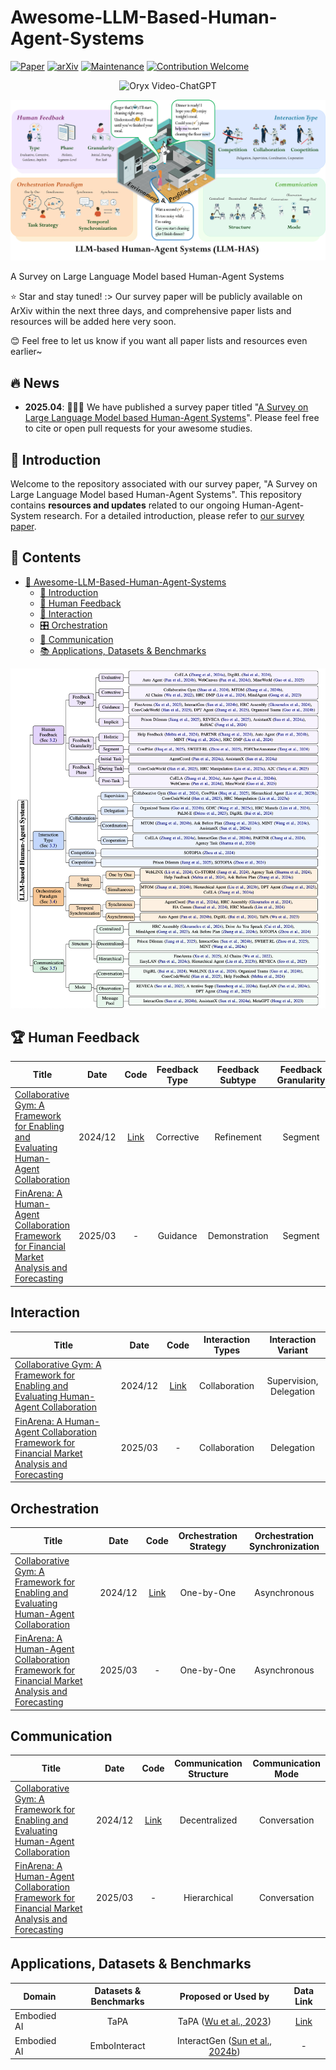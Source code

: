 # Awesome-LLM-Based-Human-Agent-Systems
[![Paper](https://img.shields.io/badge/Paper-Human_Agent_Systems-white.svg)](https://openreview.net/pdf?id=OUsZtCgYxy) 
[![arXiv](https://img.shields.io/badge/arXiv-Human_Agent_Systems-b31b1b.svg)](https://openreview.net/forum?id=OUsZtCgYxy) 
[![Maintenance](https://img.shields.io/badge/Maintained%3F-yes-green.svg)]()
[![Contribution Welcome](https://img.shields.io/badge/Contributions-welcome-blue)]()

<p align="center">
    <img src="https://i.imgur.com/waxVImv.png" alt="Oryx Video-ChatGPT">
</p>


![image](./images/overview_llm_has.jpg)


A Survey on Large Language Model based Human-Agent Systems

⭐ Star and stay tuned! :> Our survey paper will be publicly available on ArXiv within the next three days, and comprehensive paper lists and resources will be added here very soon.

😊 Feel free to let us know if you want all paper lists and resources even earlier~ 



<!-- omit in toc -->
## 🔥 News
- **2025.04**: 🎉🎉🎉 We have published a survey paper titled "[A Survey on Large Language Model based Human-Agent Systems](https://openreview.net/forum?id=OUsZtCgYxy)". Please feel free to cite or open pull requests for your awesome studies.



## 🌟 Introduction

Welcome to the repository associated with our survey paper, "A Survey on Large Language Model based Human-Agent Systems". This repository contains **resources and updates** related to our ongoing Human-Agent-System research. For a detailed introduction, please refer to [our survey paper](https://openreview.net/pdf?id=OUsZtCgYxy).


<!-- omit in toc -->
## 📄 Contents

- [🚀 Awesome-LLM-Based-Human-Agent-Systems](#-awesome-llm-based-human-agent-systems)
  - [🌟 Introduction](#-introduction)
  - [🤝 Human Feedback](#-human-feedback)
  - [🔄 Interaction](#-interaction)
  - [🎛️ Orchestration](#-orchestration)
  - [💬 Communication](#-communication)
  - [📚 Applications, Datasets & Benchmarks](#-applications-datasets--benchmarks)



![image](./images/taxonomy.png)


## 🏆 Human Feedback
| Title | Date | Code | Feedback Type | Feedback Subtype | Feedback Granularity | Feedback Phase |
| ---  | :---: | :---: | :---: | :---: | :---: | :---: |
| [Collaborative Gym: A Framework for Enabling and Evaluating Human-Agent Collaboration](https://arxiv.org/abs/2309.13007) | 2024/12 | [Link](https://github.com/SALT-NLP/collaborative-gym) | Corrective | Refinement | Segment | During Task
| [FinArena: A Human-Agent Collaboration Framework for Financial Market Analysis and Forecasting](https://arxiv.org/abs/2503.02692) | 2025/03 | - | Guidance | Demonstration | Segment | During Task


## Interaction
| Title | Date | Code | Interaction Types | Interaction Variant
| ---   | :---: | :---: | :---: | :---: |
| [Collaborative Gym: A Framework for Enabling and Evaluating Human-Agent Collaboration](https://arxiv.org/abs/2309.13007) | 2024/12 | [Link](https://github.com/SALT-NLP/collaborative-gym) | Collaboration | Supervision, Delegation
| [FinArena: A Human-Agent Collaboration Framework for Financial Market Analysis and Forecasting](https://arxiv.org/abs/2503.02692) | 2025/03 | - | Collaboration | Delegation


## Orchestration
| Title | Date | Code | Orchestration Strategy | Orchestration Synchronization 
| ---  | :---: | :---: | :---: | :---: |
| [Collaborative Gym: A Framework for Enabling and Evaluating Human-Agent Collaboration](https://arxiv.org/abs/2309.13007) | 2024/12 | [Link](https://github.com/SALT-NLP/collaborative-gym) | One-by-One | Asynchronous
| [FinArena: A Human-Agent Collaboration Framework for Financial Market Analysis and Forecasting](https://arxiv.org/abs/2503.02692) | 2025/03 | - | One-by-One | Asynchronous



## Communication
| Title | Date | Code | Communication Structure | Communication Mode 
| ---  | :---: | :---: | :---: | :---: |
| [Collaborative Gym: A Framework for Enabling and Evaluating Human-Agent Collaboration](https://arxiv.org/abs/2309.13007) | 2024/12 | [Link](https://github.com/SALT-NLP/collaborative-gym) | Decentralized | Conversation
| [FinArena: A Human-Agent Collaboration Framework for Financial Market Analysis and Forecasting](https://arxiv.org/abs/2503.02692) | 2025/03 | - | Hierarchical | Conversation


## Applications, Datasets & Benchmarks
| Domain | Datasets & Benchmarks | Proposed or Used by | Data Link |
| ---  | :---: | :---: | :---: |
Embodied AI | TaPA | TaPA ([Wu et al., 2023](https://arxiv.org/abs/2307.01848)) | [Link](https://github.com/Gary3410/TaPA) |
Embodied AI | EmboInteract|  InteractGen ([Sun et al., 2024b](https://openreview.net/forum?id=WDdiCIkpxC)) | -






